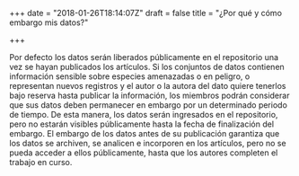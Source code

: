 +++
date = "2018-01-26T18:14:07Z"
draft = false
title = "¿Por qué y cómo embargo mis datos?"

+++

Por defecto los datos serán liberados públicamente en el repositorio una vez se hayan publicados los artículos. Si los conjuntos de datos contienen información sensible sobre especies amenazadas o en peligro, o representan nuevos registros y el autor o la autora del dato quiere tenerlos bajo reserva hasta publicar la información, los miembros podrán considerar que sus datos deben permanecer en embargo por un determinado periodo de tiempo. De esta manera, los datos serán ingresados en el repositorio, pero no estarán visibles públicamente hasta la fecha de finalización del embargo. El embargo de los datos antes de su publicación garantiza que los datos se archiven, se analicen e incorporen en los artículos, pero no se pueda acceder a ellos públicamente, hasta que los autores completen el trabajo en curso.
